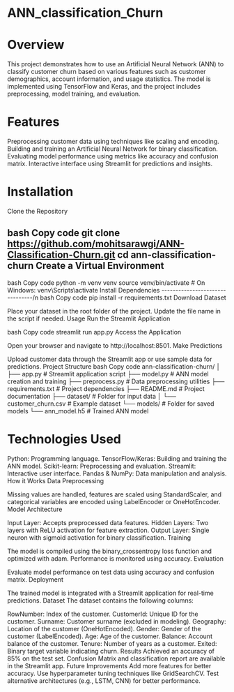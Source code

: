 # ANN_classification_Churn


# Overview
This project demonstrates how to use an Artificial Neural Network (ANN) to classify customer churn based on various features such as customer demographics, account information, and usage statistics. The model is implemented using TensorFlow and Keras, and the project includes preprocessing, model training, and evaluation.

# Features
Preprocessing customer data using techniques like scaling and encoding.
Building and training an Artificial Neural Network for binary classification.
Evaluating model performance using metrics like accuracy and confusion matrix.
Interactive interface using Streamlit for predictions and insights.


# Installation

Clone the Repository

bash
Copy code
git clone https://github.com/mohitsarawgi/ANN-Classification-Churn.git
cd ann-classification-churn
Create a Virtual Environment
--------------------------------
bash
Copy code
python -m venv venv
source venv/bin/activate  # On Windows: venv\Scripts\activate
Install Dependencies
--------------------------------/n
bash
Copy code
pip install -r requirements.txt
Download Dataset

Place your dataset in the root folder of the project. Update the file name in the script if needed.
Usage
Run the Streamlit Application

bash
Copy code
streamlit run app.py
Access the Application

Open your browser and navigate to http://localhost:8501.
Make Predictions

Upload customer data through the Streamlit app or use sample data for predictions.
Project Structure
bash
Copy code
ann-classification-churn/
│
├── app.py                     # Streamlit application script
├── model.py                   # ANN model creation and training
├── preprocess.py              # Data preprocessing utilities
├── requirements.txt           # Project dependencies
├── README.md                  # Project documentation
├── dataset/                   # Folder for input data
│   └── customer_churn.csv     # Example dataset
└── models/                    # Folder for saved models
    └── ann_model.h5           # Trained ANN model


# Technologies Used
Python: Programming language.
TensorFlow/Keras: Building and training the ANN model.
Scikit-learn: Preprocessing and evaluation.
Streamlit: Interactive user interface.
Pandas & NumPy: Data manipulation and analysis.
How it Works
Data Preprocessing

Missing values are handled, features are scaled using StandardScaler, and categorical variables are encoded using LabelEncoder or OneHotEncoder.
Model Architecture

Input Layer: Accepts preprocessed data features.
Hidden Layers: Two layers with ReLU activation for feature extraction.
Output Layer: Single neuron with sigmoid activation for binary classification.
Training

The model is compiled using the binary_crossentropy loss function and optimized with adam.
Performance is monitored using accuracy.
Evaluation

Evaluate model performance on test data using accuracy and confusion matrix.
Deployment

The trained model is integrated with a Streamlit application for real-time predictions.
Dataset
The dataset contains the following columns:

RowNumber: Index of the customer.
CustomerId: Unique ID for the customer.
Surname: Customer surname (excluded in modeling).
Geography: Location of the customer (OneHotEncoded).
Gender: Gender of the customer (LabelEncoded).
Age: Age of the customer.
Balance: Account balance of the customer.
Tenure: Number of years as a customer.
Exited: Binary target variable indicating churn.
Results
Achieved an accuracy of 85% on the test set.
Confusion Matrix and classification report are available in the Streamlit app.
Future Improvements
Add more features for better accuracy.
Use hyperparameter tuning techniques like GridSearchCV.
Test alternative architectures (e.g., LSTM, CNN) for better performance.

